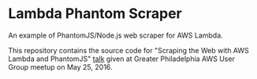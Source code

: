 Lambda Phantom Scraper
======================

An example of PhantomJS/Node.js web scraper for AWS Lambda.

This repository contains the source code for "Scraping the Web with AWS Lambda and PhantomJS" [talk](https://speakerdeck.com/akrylysov/scraping-the-web-with-aws-lambda-and-phantomjs) given at Greater Philadelphia AWS User Group meetup on May 25, 2016.
